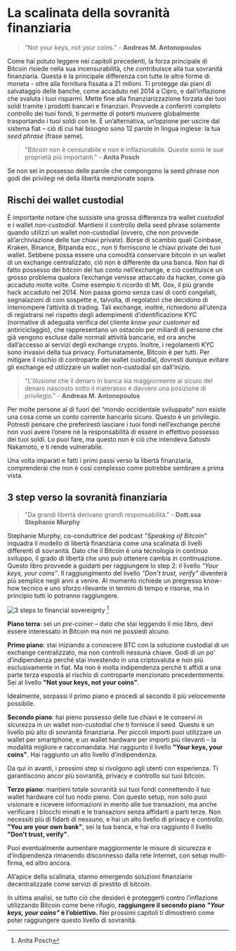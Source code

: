 # La scalinata della sovranità finanziaria

> "Not your keys, not your coins." - **Andreas M. Antonopoulos**

Come hai potuto leggere nei capitoli precedenti, la forza principale di Bitcoin risiede nella sua incensurabilità, che contribuisce alla tua sovranità finanziaria. Questa è la principale differenza con tutte le altre forme di moneta - oltre alla fornitura fissata a 21 milioni. Ti protegge dai piani di salvataggio delle banche, come accaduto nel 2014 a Cipro, e dall’inflazione che svaluta i tuoi risparmi. Mette fine alla finanziarizzazione forzata dei tuoi soldi tramite i prodotti bancari e finanziari. Provvede a conferirti completo controllo dei tuoi fondi, ti permette di poterti muovere globalmente trasportando i tuoi soldi con te. È un’alternativa, un’opzione per uscire dal sistema fiat – ciò di cui hai bisogno sono 12 parole in lingua inglese: la tua _seed phrase_ (frase seme).

> "Bitcoin non è censurabile e non è inflazionabile. Queste sono le sue proprietà più importanti." - **Anita Posch**

Se non sei in possesso delle parole che compongono la seed phrase non godi dei privilegi né della libertà menzionate sopra.

## Rischi dei wallet custodial
È importante notare che sussiste una grossa differenza tra wallet _custodial_ e i wallet _non-custodial_. Mantieni il controllo della seed phrase solamente quando utilizzi un wallet non-custodial (ovvero, che non provvede all’archiviazione delle tue chiavi private). Borse di scambio quali Coinbase, Kraken, Binance, Bitpanda ecc., non ti forniscono le chiavi private dei tuoi wallet. Sebbene possa essere una comodità conservare bitcoin in un wallet di un exchange centralizzato, ciò non è differente da una banca. Non hai di fatto possesso dei bitcoin del tuo conto nell’exchange, e ciò costituisce un grosso problema qualora l’exchange venisse attaccato da hacker, come già accaduto molte volte. Come esempio ti ricordo di Mt. Gox, il più grande hack accaduto nel 2014. Non passa giorno senza casi di conti congelati, segnalazioni di coin sospette e, talvolta, di regolatori che decidono di interrompere l’attività di trading. Tali exchange, inoltre, richiedono all’utenza di registrarsi nel rispetto degli adempimenti d’identificazione KYC (normative di adeguata verifica del cliente _know your customer_ ed antiriciclaggio), che rappresentano un ostacolo per miliardi di persone che già vengono escluse dalle normali attività bancarie, ed ora anche dall’accesso ai servizi degli exchange crypto. Inoltre, i regolamenti KYC sono invasivi della tua privacy. Fortunatamente, Bitcoin è per tutti. Per mitigare il rischio di controparte dei wallet custodial, dovresti dunque evitare gli exchange ed utilizzare un wallet non-custodial sin dall’inizio.

> "L’illusione che il denaro in banca sia maggiormente al sicuro del denaro nascosto sotto il materasso è davvero una posizione di privilegio." - **Andreas M. Antonopoulos**

Per molte persone al di fuori del “mondo occidentale sviluppato” non esiste una cosa come un conto corrente bancario sicuro. Questo è un privilegio. Potresti pensare che preferiresti lasciare i tuoi fondi nell’exchange perché non vuoi avere l’onere né la responsabilità di essere in effettivo possesso dei tuoi soldi. Lo puoi fare, ma questo non è ciò che intendeva Satoshi Nakamoto, e ti rende vulnerabile.

Una volta imparati e fatti i primi passi verso la libertà finanziaria, comprenderai che non è così complesso come potrebbe sembrare a prima vista.

## 3 step verso la sovranità finanziaria

>"Da grandi libertà derivano grandi responsabilità." - **Dott.ssa Stephanie Murphy**

Stephanie Murphy, co-conduttrice del podcast _“Speaking of Bitcoin”_ inquadra il modello di libertà finanziaria come una scalinata di livelli differenti di sovranità. Dato che il Bitcoin è una tecnologia in continuo sviluppo, il grado di libertà che uno può ottenere cambia in continuazione. Questo libro provvede a guidarti per raggiungere lo step 2: il livello _“Your keys, your coins”_. Il raggiungimento del livello _“Don’t trust, verify”_ diventerà più semplice negli anni a venire. Al momento richiede un pregresso know-how tecnico e uno sforzo rilevante in termini di tempo e risorse, ma in principio tutti lo potranno raggiungere.

![3 steps to financial sovereignty](assets/_staircase-sovereignty-3-steps.png) [^68]

**Piano terra**: sei un _pre-coiner_ – dato che stai leggendo il mio libro, devi essere interessato in Bitcoin ma non ne possiedi alcuno.

**Primo piano**: stai iniziando a conoscere BTC con la soluzione custodial di un exchange centralizzato, ma non controlli nessuna chiave. Godi di un po’ d’indipendenza perché stai investendo in una criptovaluta e non più esclusivamente in fiat. Ma non è molta indipendenza perché ti affidi a una parte terza esposta al rischio di controparte menzionato precedentemente. Sei al livello **"Not your keys, not your coins"**.

Idealmente, sorpassi il primo piano e procedi al secondo il più velocemente possibile.

**Secondo piano**: hai pieno possesso delle tue chiavi e le conservi in sicurezza in un wallet non-custodial che ti fornisce il seed. Questo è un livello più alto di sovranità finanziaria. Per piccoli importi puoi utilizzare un wallet per smartphone, e un wallet hardware per importi più rilevanti – la modalità migliore e raccomandata. Hai raggiunto il livello **"Your keys, your coins"**. Hai raggiunto un alto livello d’indipendenza.

Da qui in avanti, i prossimi step si rivolgono agli utenti con esperienza. Ti garantiscono ancor più sovranità, privacy e controllo sui tuoi bitcoin.

**Terzo piano**: mantieni totale sovranità sui tuoi fondi connettendo il tuo wallet hardware col tuo nodo pieno. Con questo setup, non solo puoi visionare e ricevere informazioni in merito alle tue transazioni, ma anche verificare i blocchi minati e le transazioni senza affidarti a parti terze. Non necessiti più di fidarti di nessuno, e hai un alto livello di privacy e controllo. **"You are your own bank"**, sei la tua banca, e hai ora raggiunto il livello **"Don't trust, verify"**.

Puoi eventualmente aumentare maggiormente le misure di sicurezza e d’indipendenza rimanendo disconnesso dalla rete Internet, con setup multi-firma, ed altro ancora.

All’apice della scalinata, stanno emergendo soluzioni finanziarie decentralizzate come servizi di prestito di bitcoin.

In ultima analisi, se tutto ciò che desideri è proteggerti contro l’inflazione utilizzando Bitcoin come bene rifugio, **raggiungere il secondo piano _"Your keys, your coins"_ è l’obiettivo.** Nei prossimi capitoli ti dimostrerò come poter raggiungere questo livello di sovranità.

[^68]: Anita Posch
